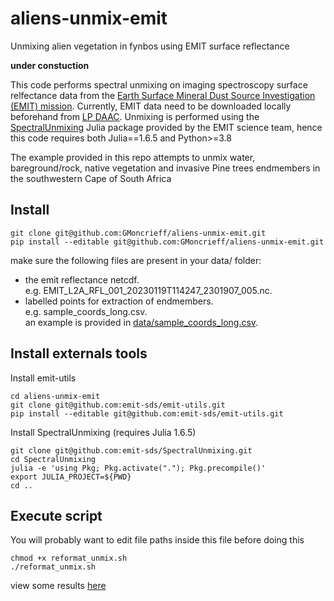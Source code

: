 # aliens-unmix-emit
Unmixing alien vegetation in fynbos using EMIT surface reflectance

__under constuction__

This code performs spectral unmixing on imaging spectroscopy surface relfectance data from the [Earth Surface Mineral Dust Source Investigation (EMIT) mission](https://earth.jpl.nasa.gov/emit/). Currently, EMIT data need to be downloaded locally beforehand from [LP DAAC](https://search.earthdata.nasa.gov/search?q=emit). Unmixing is performed using the [SpectralUnmixing](https://github.com/emit-sds/SpectralUnmixing) Julia package provided by the EMIT science team, hence this code requires both Julia==1.6.5 and Python>=3.8

The example provided in this repo attempts to unmix water, bareground/rock, native vegetation and invasive Pine trees endmembers in the southwestern Cape of South Africa

## Install
```
git clone git@github.com:GMoncrieff/aliens-unmix-emit.git
pip install --editable git@github.com:GMoncrieff/aliens-unmix-emit.git
```

make sure the following files are present in your data/ folder:  
- the emit reflectance netcdf.  
e.g. EMIT_L2A_RFL_001_20230119T114247_2301907_005.nc. 
- labelled points for extraction of endmembers.  
e.g. sample_coords_long.csv.  
an example is provided in [data/sample_coords_long.csv](data/sample_coords_long.csv). 

## Install externals tools

Install emit-utils
```
cd aliens-unmix-emit
git clone git@github.com:emit-sds/emit-utils.git
pip install --editable git@github.com:emit-sds/emit-utils.git
```

Install SpectralUnmixing (requires Julia 1.6.5)
```
git clone git@github.com:emit-sds/SpectralUnmixing.git
cd SpectralUnmixing
julia -e 'using Pkg; Pkg.activate("."); Pkg.precompile()'
export JULIA_PROJECT=${PWD}
cd ..
```

## Execute script
You will probably want to edit file paths inside this file before doing this
```
chmod +x reformat_unmix.sh
./reformat_unmix.sh
```

view some results [here](https://glennwithtwons.users.earthengine.app/view/emit-unmix-test)

